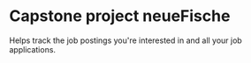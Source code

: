 # Capstone project neueFische
Helps track the job postings you're interested in and all your job applications.
